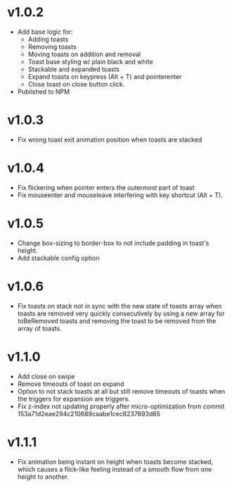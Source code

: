 # v1.0.2

- Add base logic for:
    - Adding toasts
    - Removing toasts
    - Moving toasts on addition and removal
    - Toast base styling w/ plain black and white
    - Stackable and expanded toasts
    - Expand toasts on keypress (Alt + T) and pointerenter
    - Close toast on close button click.
- Published to NPM

# v1.0.3

- Fix wrong toast exit animation position when toasts are stacked

# v1.0.4

- Fix flickering when pointer enters the outermost part of toast
- Fix mouseenter and mouseleave interfering with key shortcut (Alt + T).

# v1.0.5

- Change box-sizing to border-box to not include padding in toast's height.
- Add stackable config option

# v1.0.6

- Fix toasts on stack not in sync with the new state of toasts array when toasts are removed very quickly
consecutively by using a new array for toBeRemoved toasts and removing the toast to be removed from the
array of toasts.

# v1.1.0

- Add close on swipe
- Remove timeouts of toast on expand
- Option to not stack toasts at all but still remove timeouts of toasts when the triggers for expansion are triggers.
- Fix z-index not updating properly after micro-optimization from commit 153a71d2eae294c210689caabe1cec8237693d65

# v1.1.1

- Fix animation being instant on height when toasts become stacked, which causes a flick-like feeling instead of a smooth flow from one height to another.
